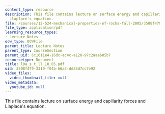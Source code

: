 ```yaml
---
content_type: resource
description: This file contains lecture on surface energy and capillarity forces and
  Llaplace's equation.
file: /courses/12-524-mechanical-properties-of-rocks-fall-2005/3508f4793319f04b66a3dd83d7cc7e92_l9a_s_t_ll_10_05.pdf
file_type: application/pdf
learning_resource_types:
- Lecture Notes
ocw_type: OCWFile
parent_title: Lecture Notes
parent_type: CourseSection
parent_uid: 6c1611e4-16dc-ac4c-a120-97c2aaa685b7
resourcetype: Document
title: l9a_s_t_ll_10_05.pdf
uid: 3508f479-3319-f04b-66a3-dd83d7cc7e92
video_files:
  video_thumbnail_file: null
video_metadata:
  youtube_id: null
---
```

This file contains lecture on surface energy and capillarity forces and Llaplace's equation.